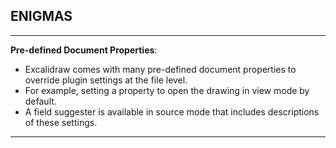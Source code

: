 

## ENIGMAS
----

**Pre-defined Document Properties**:

- Excalidraw comes with many pre-defined document properties to override plugin settings at the file level.
- For example, setting a property to open the drawing in view mode by default.
- A field suggester is available in source mode that includes descriptions of these settings.

-----